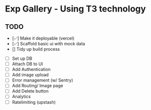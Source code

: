 # Exp Gallery - Using T3 technology

## TODO

- [✅] Make it deployable (vercel)
- [✅] Scaffold basic ui with mock data
- [] Tidy up build process
- [ ] Set up DB
- [ ] Attach DB to UI
- [ ] Add Authentication
- [ ] Add image upload
- [ ] Error management (w/ Sentry)
- [ ] Add Routing/ Image page
- [ ] Add Delete button
- [ ] Analytics
- [ ] Ratelimiting (upstash)
